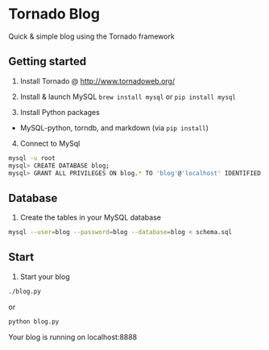 # Tornado Blog
Quick &amp; simple blog using the Tornado framework

## Getting started

1. Install Tornado @ http://www.tornadoweb.org/

2. Install & launch MySQL
` brew install mysql ` or `pip install mysql`

3. Install Python packages
  - MySQL-python, torndb, and markdown (via `pip install`)

4. Connect to MySql
```bash
mysql -u root
mysql> CREATE DATABASE blog;
mysql> GRANT ALL PRIVILEGES ON blog.* TO 'blog'@'localhost' IDENTIFIED BY 'blog';
```
## Database

1. Create the tables in your MySQL database
```bash
mysql --user=blog --password=blog --database=blog < schema.sql
```
## Start

1. Start your blog
```bash
./blog.py
```
or 
```bash
python blog.py
```
Your blog is running on localhost:8888
